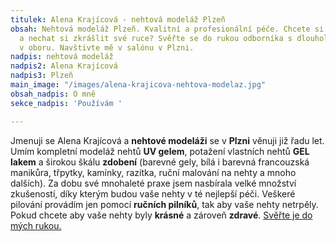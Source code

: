 ```yaml
---
titulek: Alena Krajícová - nehtová modeláž Plzeň
obsah: Nehtová modeláž Plzeň. Kvalitní a profesionální péče. Chcete si odpočinout
  a nechat si zkrášlit své ruce? Svěřte se do rukou odborníka s dlouholetou praxí
  v oboru. Navštivte mě v salónu v Plzni.
nadpis: nehtová modeláž
nadpis2: Alena Krajícová
nadpis3: Plzeň
main_image: "/images/alena-krajicova-nehtova-modelaz.jpg"
obsah_nadpis: O mně
sekce_nadpis: 'Používám '

---
```

Jmenuji se Alena Krajícová a **nehtové modeláži** se v **Plzni** věnuji již řadu let. Umím kompletní modeláž nehtů **UV gelem**, potažení vlastních nehtů **GEL lakem** a širokou škálu **zdobení** (barevné gely, bílá i barevná francouzská manikůra, třpytky, kamínky, razítka, ruční malování na nehty a mnoho dalších). Za dobu své mnohaleté praxe jsem nasbírala velké množství zkušeností, díky kterým budou vaše nehty v té nejlepší péči. Veškeré pilování provádím jen pomocí **ručních pilníků**, tak aby vaše nehty netrpěly. Pokud chcete aby vaše nehty byly **krásné** a zároveň **zdravé**. [Svěřte je do mých rukou.](#kontakt "kontakt")
